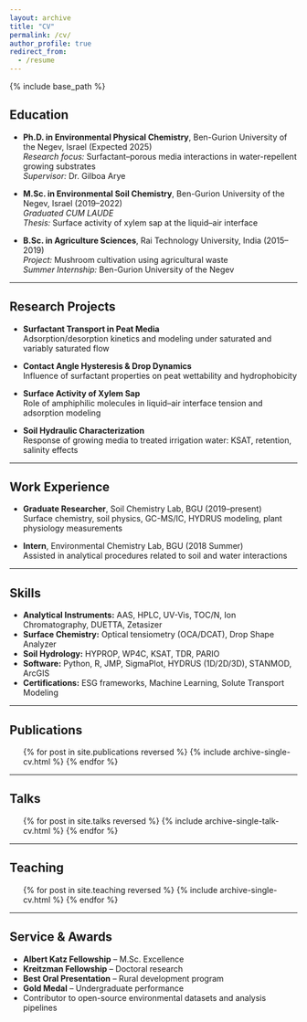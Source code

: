 ```yaml
---
layout: archive
title: "CV"
permalink: /cv/
author_profile: true
redirect_from:
  - /resume
---
```


{% include base_path %}

## Education

- **Ph.D. in Environmental Physical Chemistry**, Ben-Gurion University of the Negev, Israel (Expected 2025)  
  *Research focus:* Surfactant–porous media interactions in water-repellent growing substrates  
  *Supervisor:* Dr. Gilboa Arye

- **M.Sc. in Environmental Soil Chemistry**, Ben-Gurion University of the Negev, Israel (2019–2022)  
  *Graduated CUM LAUDE*  
  *Thesis:* Surface activity of xylem sap at the liquid–air interface

- **B.Sc. in Agriculture Sciences**, Rai Technology University, India (2015–2019)  
  *Project:* Mushroom cultivation using agricultural waste  
  *Summer Internship:* Ben-Gurion University of the Negev

---

## Research Projects

- **Surfactant Transport in Peat Media**  
  Adsorption/desorption kinetics and modeling under saturated and variably saturated flow

- **Contact Angle Hysteresis & Drop Dynamics**  
  Influence of surfactant properties on peat wettability and hydrophobicity

- **Surface Activity of Xylem Sap**  
  Role of amphiphilic molecules in liquid–air interface tension and adsorption modeling

- **Soil Hydraulic Characterization**  
  Response of growing media to treated irrigation water: KSAT, retention, salinity effects

---

## Work Experience

- **Graduate Researcher**, Soil Chemistry Lab, BGU (2019–present)  
  Surface chemistry, soil physics, GC-MS/IC, HYDRUS modeling, plant physiology measurements

- **Intern**, Environmental Chemistry Lab, BGU (2018 Summer)  
  Assisted in analytical procedures related to soil and water interactions

---

## Skills

- **Analytical Instruments:** AAS, HPLC, UV-Vis, TOC/N, Ion Chromatography, DUETTA, Zetasizer  
- **Surface Chemistry:** Optical tensiometry (OCA/DCAT), Drop Shape Analyzer  
- **Soil Hydrology:** HYPROP, WP4C, KSAT, TDR, PARIO  
- **Software:** Python, R, JMP, SigmaPlot, HYDRUS (1D/2D/3D), STANMOD, ArcGIS  
- **Certifications:** ESG frameworks, Machine Learning, Solute Transport Modeling  

---

## Publications

<ul>{% for post in site.publications reversed %}
  {% include archive-single-cv.html %}
{% endfor %}</ul>

---

## Talks

<ul>{% for post in site.talks reversed %}
  {% include archive-single-talk-cv.html %}
{% endfor %}</ul>

---

## Teaching

<ul>{% for post in site.teaching reversed %}
  {% include archive-single-cv.html %}
{% endfor %}</ul>

---

## Service & Awards

- **Albert Katz Fellowship** – M.Sc. Excellence
- **Kreitzman Fellowship** – Doctoral research
- **Best Oral Presentation** – Rural development program
- **Gold Medal** – Undergraduate performance
- Contributor to open-source environmental datasets and analysis pipelines
